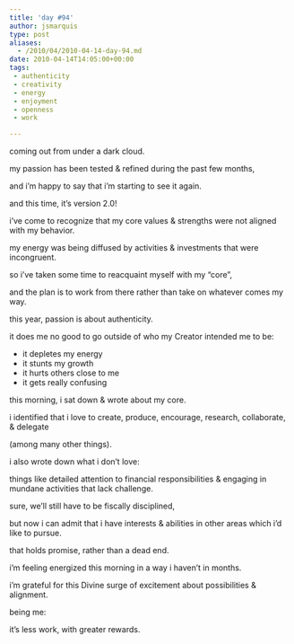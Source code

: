 ```yaml
---
title: 'day #94'
author: jsmarquis
type: post
aliases:
  - /2010/04/2010-04-14-day-94.md
date: 2010-04-14T14:05:00+00:00
tags:
 - authenticity
 - creativity
 - energy
 - enjoyment
 - openness
 - work

---
```

coming out from under a dark cloud.

my passion has been tested & refined during the past few months,

and i&#8217;m happy to say that i&#8217;m starting to see it again.

and this time, it&#8217;s version 2.0!

i&#8217;ve come to recognize that my core values & strengths were not aligned with my behavior.

my energy was being diffused by activities & investments that were incongruent.

so i&#8217;ve taken some time to reacquaint myself with my &#8220;core&#8221;,

and the plan is to work from there rather than take on whatever comes my way.

this year, passion is about authenticity.

it does me no good to go outside of who my Creator intended me to be:

* it depletes my energy
* it stunts my growth
* it hurts others close to me
* it gets really confusing

 this morning, i sat down & wrote about my core.

 i identified that i love to create, produce, encourage, research, collaborate, & delegate

 (among many other things).

 i also wrote down what i don&#8217;t love:

 things like detailed attention to financial responsibilities & engaging in mundane activities that lack challenge.


 sure, we&#8217;ll still have to be fiscally disciplined,

 but now i can admit that i have interests & abilities in other areas which i&#8217;d like to pursue.

 that holds promise, rather than a dead end.


 i&#8217;m feeling energized this morning in a way i haven&#8217;t in months.

 i&#8217;m grateful for this Divine surge of excitement about possibilities & alignment.


 being me:

 it&#8217;s less work, with greater rewards.
